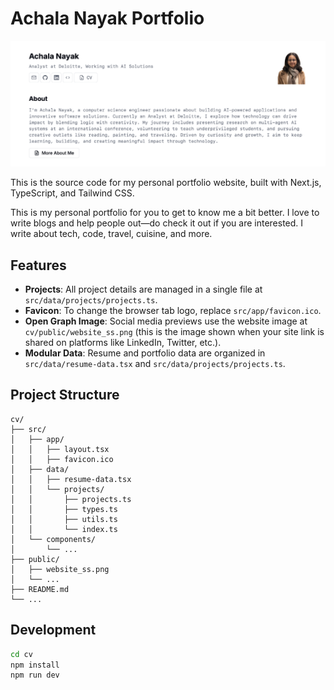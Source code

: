 # Achala Nayak Portfolio

![Portfolio Website](cv/public/website.png)

This is the source code for my personal portfolio website, built with Next.js, TypeScript, and Tailwind CSS.  

This is my personal portfolio for you to get to know me a bit better. I love to write blogs and help people out—do check it out if you are interested. I write about tech, code, travel, cuisine, and more.

## Features
- **Projects**: All project details are managed in a single file at `src/data/projects/projects.ts`.
- **Favicon**: To change the browser tab logo, replace `src/app/favicon.ico`.
- **Open Graph Image**: Social media previews use the website image at `cv/public/website_ss.png` (this is the image shown when your site link is shared on platforms like LinkedIn, Twitter, etc.).
- **Modular Data**: Resume and portfolio data are organized in `src/data/resume-data.tsx` and `src/data/projects/projects.ts`.


## Project Structure
```
cv/
├── src/
│   ├── app/
│   │   ├── layout.tsx
│   │   ├── favicon.ico
│   ├── data/
│   │   ├── resume-data.tsx
│   │   └── projects/
│   │       ├── projects.ts
│   │       ├── types.ts
│   │       ├── utils.ts
│   │       └── index.ts
│   └── components/
│       └── ...
├── public/
│   ├── website_ss.png
│   └── ...
├── README.md
└── ...
```



## Development
```bash
cd cv
npm install
npm run dev
```
